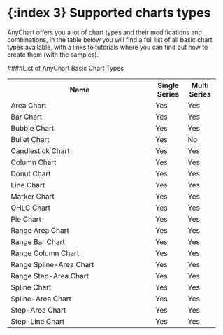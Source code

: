 {:index 3}
Supported charts types
======================
AnyChart offers you a lot of chart types and their modifications and combinations, 
in the table below you will find a full list of all basic chart types available, 
with a links to tutorials where you can find out how to create them (with the samples).
  
    
####List of AnyChart Basic Chart Types
<table width="700px" class="dtTABLE">
<tr><th width="315px">Name</th><th width="58px">Single Series</th> <th width="56px">Multi Series</th></tr>
<tr><td>Area Chart</td><td>Yes</td><td>Yes</td></tr>
<tr><td>Bar Chart</td><td>Yes</td><td>Yes</td></tr>
<tr><td>Bubble Chart</td><td>Yes</td><td>Yes</td></tr>
<tr><td>Bullet Chart</td><td>Yes</td><td>No</td></tr>
<tr><td>Candlestick Chart</td><td>Yes</td><td>Yes</td></tr>
<tr><td>Column Chart</td><td>Yes</td><td>Yes</td></tr>
<tr><td>Donut Chart</td><td>Yes</td><td>Yes</td></tr>
<tr><td>Line Chart</td><td>Yes</td><td>Yes</td></tr>
<tr><td>Marker Chart</td><td>Yes</td><td>Yes</td></tr>
<tr><td>OHLC Chart</td><td>Yes</td><td>Yes</td></tr>
<tr><td>Pie Chart</td><td>Yes</td><td>Yes</td></tr>
<tr><td>Range Area Chart</td><td>Yes</td><td>Yes</td></tr>
<tr><td>Range Bar Chart</td><td>Yes</td><td>Yes</td></tr>
<tr><td>Range Column Chart</td><td>Yes</td><td>Yes</td></tr>
<tr><td>Range Spline-Area Chart</td><td>Yes</td><td>Yes</td</tr>
<tr><td>Range Step-Area Chart</td><td>Yes</td><td>Yes</td></tr>
<tr><td>Spline Chart</td><td>Yes</td><td>Yes</td></tr>    
<tr><td>Spline-Area Chart</td><td>Yes</td><td>Yes</td></tr> 
<tr><td>Step-Area Chart</td><td>Yes</td><td>Yes</td></tr> 
<tr><td>Step-Line Chart</td><td>Yes</td><td>Yes</td></tr>                                                                  
</table>
